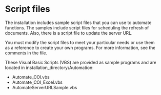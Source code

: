 # Script files

The installation includes sample script files that you can use to automate functions. The samples include script files for scheduling the refresh of documents. Also, there is a script file to update the server URL.

You must modify the script files to meet your particular needs or use them as a reference to create your own programs. For more information, see the comments in the file.

These Visual Basic Scripts (VBS) are provided as sample programs and are located in installation_directory\Automation:

* Automate_COI.vbs
* Automate_COI_Excel.vbs
* AutomateServerURLSample.vbs

